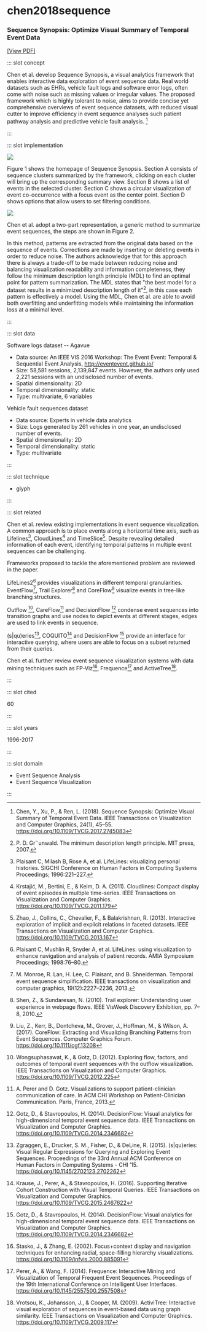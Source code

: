 # chen2018sequence

### Sequence Synopsis: Optimize Visual Summary of Temporal Event Data

[[View PDF]](https://share.henry.wang/D4NRCs/Kl9tvarCkZ+)

<Paper>

::: slot concept

Chen et al. develop Sequence Synopsis, a visual analytics framework that enables interactive data exploration of event sequence data. Real world datasets such as EHRs, vehicle fault logs and software error logs, often come with noise such as missing values or irregular values. The proposed framework which is highly tolerant to noise, aims to provide concise yet comprehensive overviews of event sequence datasets, with reduced visual cutter to improve efficiency in event sequence analyses such patient pathway analysis and predictive vehicle fault analysis. [^chen2018sequence]

:::

::: slot implementation

![](https://share.henry.wang/xJCU36/CSYU6KA2vK+)

Figure 1 shows the homepage of Sequence Synopsis. Section A consists of sequence clusters summarized by the framework, clicking on each cluster will bring up the corresponding summary view. Section B shows a list of events in the selected cluster. Section C shows a circular visualization of event co-occurrence with a focus event as the center point. Section D shows options that allow users to set filtering conditions.

![](https://share.henry.wang/TDZ6C2/br88xF74wF+)

Chen et al. adopt a two-part representation, a generic method to summarize event sequences, the steps are shown in Figure 2.

In this method, patterns are extracted from the original data based on the sequence of events. Corrections are made by inserting or deleting events in order to reduce noise. The authors acknowledge that for this approach there is always a trade-off to be made between reducing noise and balancing visualization readability and information completeness, they follow the minimum description length principle (MDL) to find an optimal point for pattern summarization. The MDL states that "the best model for a dataset results in a minimized description length of it"[^MDL], in this case each pattern is effectively a model. Using the MDL, Chen et al. are able to avoid both overfitting and underfitting models while maintaining the information loss at a minimal level.

:::

::: slot data

Software logs dataset -- Agavue

- Data source: An IEEE VIS 2016 Workshop: The Event Event: Temporal & Sequential Event Analysis, http://eventevent.github.io/
- Size: 58,581 sessions, 2,139,847 events. However, the authors only used 2,221 sessions with an undisclosed number of events.
- Spatial dimensionality: 2D
- Temporal dimensionality: static
- Type: multivariate, 6 variables

Vehicle fault sequences dataset

- Data source: Experts in vehicle data analytics
- Size: Logs generated by 261 vehicles in one year, an undisclosed number of events.
- Spatial dimensionality: 2D
- Temporal dimensionality: static
- Type: multivariate

:::

::: slot technique

- glyph

:::

::: slot related

Chen et al. review existing implementations in event sequence visualization. A common approach is to place events along a horizontal time axis, such as Lifelines[^LifeLine], CloudLines[^CloudLines] and TimeSlice[^TimeSlice]. Despite revealing detailed information of each event, identifying temporal patterns in multiple event sequences can be challenging.

Frameworks proposed to tackle the aforementioned problem are reviewed in the paper.

LifeLines2[^LifeLine2] provides visualizations in different temporal granularities. EventFlow[^EventFlow], Trail Explorer[^TrailExplorer] and CoreFlow[^CoreFlow] visualize events in tree-like branching structures.

Outflow [^Outflow], CareFlow[^CareFlow] and DecisionFlow [^DecisionFlow] condense event sequences into transition graphs and use nodes to depict events at different stages, edges are used to link events in sequence.

(s|qu)eries[^(s|qu)eries], COQUITO[^COQUITO] and DecisionFlow [^DecisionFlow] provide an interface for interactive querying, where users are able to focus on a subset returned from their queries.

Chen et al. further review event sequence visualization systems with data mining techniques such as FP-Viz[^FP-Viz], Frequence[^Frequence] and ActiveTree[^ActiveTree].

:::

::: slot cited

60

:::

::: slot years

1996-2017

:::

::: slot domain

- Event Sequence Analysis
- Event Sequence Visualization

:::

</Paper>

[^chen2018sequence]: Chen, Y., Xu, P., & Ren, L. (2018). Sequence Synopsis: Optimize Visual Summary of Temporal Event Data. IEEE Transactions on Visualization and Computer Graphics, 24(1), 45–55. https://doi.org/10.1109/TVCG.2017.2745083

[^EventFlow]: M. Monroe, R. Lan, H. Lee, C. Plaisant, and B. Shneiderman. Temporal event sequence simpliﬁcation. IEEE transactions on visualization and computer graphics, 19(12):2227–2236, 2013.

[^LifeFlow]: K. Wongsuphasawat, J. A. Guerra G´omez, C. Plaisant, T. D. Wang, M. Taieb-Maimon, and B. Shneiderman. Lifeﬂow: visualizing an overview of event sequences. In Proceedings of the SIGCHI conference on human factors in computing systems, pp. 1747–1756. ACM, 2011.

[^LifeLine]: Plaisant C, Milash B, Rose A, et al. LifeLines: visualizing personal histories. SIGCHI Conference on Human Factors in Computing Systems Proceedings; 1996:221–227.

[^LifeLine2]: Plaisant C, Mushlin R, Snyder A, et al. LifeLines: using visualization to enhance navigation and analysis of patient records. AMIA Symposium Proceedings; 1998:76–80.

[^CareFlow]: A. Perer and D. Gotz. Visualizations to support patient-clinician communication of care. In ACM CHI Workshop on Patient-Clinician Communication. Paris, France, 2013.

[^DecisionFlow]: Gotz, D., & Stavropoulos, H. (2014). DecisionFlow: Visual analytics for high-dimensional temporal event sequence data. IEEE Transactions on Visualization and Computer Graphics. https://doi.org/10.1109/TVCG.2014.2346682

[^CloudLines]: Krstajić, M., Bertini, E., & Keim, D. A. (2011). Cloudlines: Compact display of event episodes in multiple time-series. IEEE Transactions on Visualization and Computer Graphics. https://doi.org/10.1109/TVCG.2011.179

[^TimeSlice]: Zhao, J., Collins, C., Chevalier, F., & Balakrishnan, R. (2013). Interactive exploration of implicit and explicit relations in faceted datasets. IEEE Transactions on Visualization and Computer Graphics. https://doi.org/10.1109/TVCG.2013.167

[^TrailExplorer]: Shen, Z., & Sundaresan, N. (2010). Trail explorer: Understanding user experience in webpage ﬂows. IEEE VisWeek Discovery Exhibition, pp. 7–8, 2010.

[^CoreFlow]: Liu, Z., Kerr, B., Dontcheva, M., Grover, J., Hoffman, M., & Wilson, A. (2017). CoreFlow: Extracting and Visualizing Branching Patterns from Event Sequences. Computer Graphics Forum. https://doi.org/10.1111/cgf.13208

[^Outflow]: Wongsuphasawat, K., & Gotz, D. (2012). Exploring flow, factors, and outcomes of temporal event sequences with the outflow visualization. IEEE Transactions on Visualization and Computer Graphics. https://doi.org/10.1109/TVCG.2012.225

[^(s|qu)eries]: Zgraggen, E., Drucker, S. M., Fisher, D., & DeLine, R. (2015). (s|qu)eries: Visual Regular Expressions for Querying and Exploring Event Sequences. Proceedings of the 33rd Annual ACM Conference on Human Factors in Computing Systems - CHI ’15. https://doi.org/10.1145/2702123.2702262

[^COQUITO]: Krause, J., Perer, A., & Stavropoulos, H. (2016). Supporting Iterative Cohort Construction with Visual Temporal Queries. IEEE Transactions on Visualization and Computer Graphics. https://doi.org/10.1109/TVCG.2015.2467622

[^FP-Viz]: Stasko, J., & Zhang, E. (2002). Focus+context display and navigation techniques for enhancing radial, space-filling hierarchy visualizations. https://doi.org/10.1109/infvis.2000.885091

[^Frequence]: Perer, A., & Wang, F. (2014). Frequence: Interactive Mining and Visualization of Temporal Frequent Event Sequences. Proceedings of the 19th International Conference on Intelligent User Interfaces. https://doi.org/10.1145/2557500.2557508

[^ActiveTree]: Vrotsou, K., Johansson, J., & Cooper, M. (2009). ActiviTree: Interactive visual exploration of sequences in event-based data using graph similarity. IEEE Transactions on Visualization and Computer Graphics. https://doi.org/10.1109/TVCG.2009.117

[^MDL]: P. D. Gr¨unwald. The minimum description length principle. MIT press, 2007.